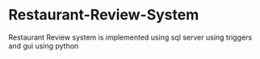 # Restaurant-Review-System
Restaurant Review system is implemented using sql server using triggers and gui using python
